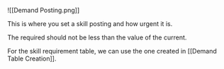 
![[Demand Posting.png]]

This is where you set a skill posting and how urgent it is.

The required should not be less than the value of the current.

For the skill requirement table, we can use the one created in [[Demand Table Creation]].